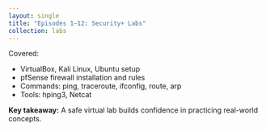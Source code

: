 ```yaml
---
layout: single
title: "Episodes 1–12: Security+ Labs"
collection: labs
---
```


Covered:  
- VirtualBox, Kali Linux, Ubuntu setup  
- pfSense firewall installation and rules  
- Commands: ping, traceroute, ifconfig, route, arp  
- Tools: hping3, Netcat  

**Key takeaway:** A safe virtual lab builds confidence in practicing real-world concepts.  

